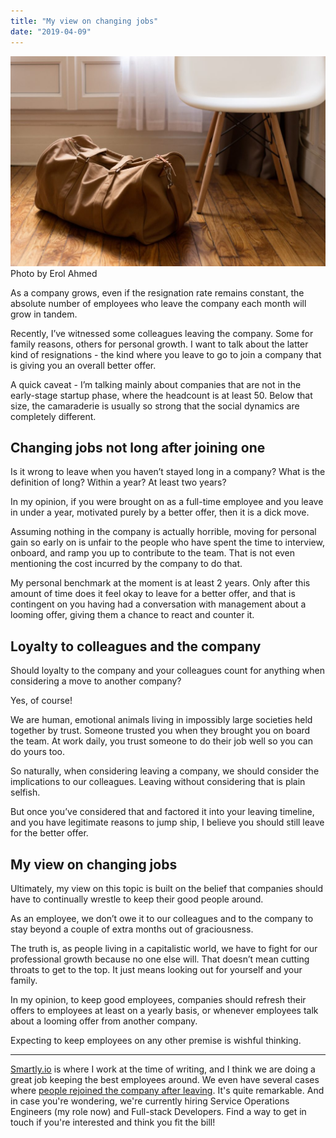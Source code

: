 ```yaml
---
title: "My view on changing jobs"
date: "2019-04-09"
---
```


![my view on changing jobs nick ang blog](images/my-view-on-changing-jobs-nick-ang-blog-1024x683.jpg) Photo by Erol Ahmed

As a company grows, even if the resignation rate remains constant, the absolute number of employees who leave the company each month will grow in tandem.

Recently, I’ve witnessed some colleagues leaving the company. Some for family reasons, others for personal growth. I want to talk about the latter kind of resignations - the kind where you leave to go to join a company that is giving you an overall better offer.

A quick caveat - I’m talking mainly about companies that are not in the early-stage startup phase, where the headcount is at least 50. Below that size, the camaraderie is usually so strong that the social dynamics are completely different.

## Changing jobs not long after joining one

Is it wrong to leave when you haven’t stayed long in a company? What is the definition of long? Within a year? At least two years?

In my opinion, if you were brought on as a full-time employee and you leave in under a year, motivated purely by a better offer, then it is a dick move.

Assuming nothing in the company is actually horrible, moving for personal gain so early on is unfair to the people who have spent the time to interview, onboard, and ramp you up to contribute to the team. That is not even mentioning the cost incurred by the company to do that.

My personal benchmark at the moment is at least 2 years. Only after this amount of time does it feel okay to leave for a better offer, and that is contingent on you having had a conversation with management about a looming offer, giving them a chance to react and counter it.

## Loyalty to colleagues and the company

Should loyalty to the company and your colleagues count for anything when considering a move to another company?

Yes, of course!

We are human, emotional animals living in impossibly large societies held together by trust. Someone trusted you when they brought you on board the team. At work daily, you trust someone to do their job well so you can do yours too.

So naturally, when considering leaving a company, we should consider the implications to our colleagues. Leaving without considering that is plain selfish.

But once you’ve considered that and factored it into your leaving timeline, and you have legitimate reasons to jump ship, I believe you should still leave for the better offer.

## My view on changing jobs

Ultimately, my view on this topic is built on the belief that companies should have to continually wrestle to keep their good people around.

As an employee, we don’t owe it to our colleagues and to the company to stay beyond a couple of extra months out of graciousness.

The truth is, as people living in a capitalistic world, we have to fight for our professional growth because no one else will. That doesn’t mean cutting throats to get to the top. It just means looking out for yourself and your family.

In my opinion, to keep good employees, companies should refresh their offers to employees at least on a yearly basis, or whenever employees talk about a looming offer from another company.

Expecting to keep employees on any other premise is wishful thinking.

* * *

[Smartly.io](https://smartly.io) is where I work at the time of writing, and I think we are doing a great job keeping the best employees around. We even have several cases where [people rejoined the company after leaving](https://www.nickang.com/company-rejoin-after-quitting/). It's quite remarkable. And in case you're wondering, we're currently hiring Service Operations Engineers (my role now) and Full-stack Developers. Find a way to get in touch if you're interested and think you fit the bill!
